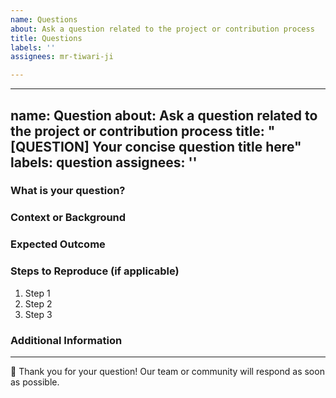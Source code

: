 ```yaml
---
name: Questions
about: Ask a question related to the project or contribution process
title: Questions
labels: ''
assignees: mr-tiwari-ji

---
```


---
name: Question
about: Ask a question related to the project or contribution process
title: "[QUESTION] Your concise question title here"
labels: question
assignees: ''
---

### **What is your question?**
<!-- Please describe your question clearly and concisely. -->

### **Context or Background**
<!-- Provide any additional context or background information related to your question.
For example:
- What have you tried so far?
- Is the question related to a specific feature or folder in the project?
-->

### **Expected Outcome**
<!-- What do you hope to achieve or understand by asking this question? -->

### **Steps to Reproduce (if applicable)**
<!-- If your question is about a specific issue or error, provide the steps to reproduce the problem. -->

1. Step 1
2. Step 2
3. Step 3

### **Additional Information**
<!-- Add screenshots, links, or any additional information that might help us answer your question. -->

---

🙏 Thank you for your question! Our team or community will respond as soon as possible.
